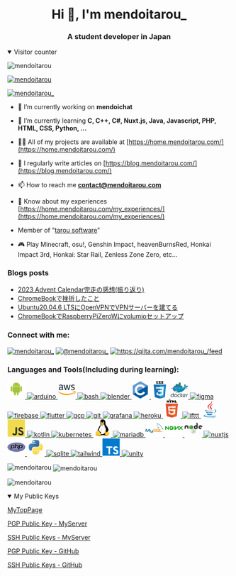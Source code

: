 <h1 align="center">Hi 👋, I'm mendoitarou_</h1>
<h3 align="center">A student developer in Japan</h3>

<details open>
<summary>Visitor counter</summary>

![mendoitarou](https://count.getloli.com/get/@mendoitarou?theme=rule34)

</details>

<p align="left"> <a href="https://github.com/ryo-ma/github-profile-trophy"><img src="https://github-profile-trophy.vercel.app/?username=mendoitarou" alt="mendoitarou" /></a> </p>

<p align="left"> <a href="https://twitter.com/mendoitarou_" target="blank"><img src="https://img.shields.io/twitter/follow/mendoitarou_?logo=twitter&style=for-the-badge" alt="mendoitarou_" /></a> </p>

- 🔭 I’m currently working on **mendoichat**

- 🌱 I’m currently learning **C, C++, C#, Nuxt.js, Java, Javascript, PHP, HTML, CSS, Python, ...**

- 👨‍💻 All of my projects are available at [https://home.mendoitarou.com/](https://home.mendoitarou.com/)

- 📝 I regularly write articles on [https://blog.mendoitarou.com/](https://blog.mendoitarou.com/)

- 📫 How to reach me **contact@mendoitarou.com**

- 📄 Know about my experiences [https://home.mendoitarou.com/my_experiences/](https://home.mendoitarou.com/my_experiences/)

- Member of "[tarou software](https://github.com/tarou-software)"

- 🎮 Play Minecraft, osu!, Genshin Impact, heavenBurnsRed, Honkai Impact 3rd, Honkai: Star Rail, Zenless Zone Zero, etc...

### Blogs posts
<!-- BLOG-POST-LIST:START -->
- [2023 Advent Calendar完走の感想&lpar;振り返り&rpar;](https://qiita.com/mendoitarou_/items/1aaa112ce5c37be9f343)
- [ChromeBookで挫折したこと](https://qiita.com/mendoitarou_/items/0c81b98501b93e39aa42)
- [Ubuntu20.04.6 LTSにOpenVPNでVPNサーバーを建てる](https://qiita.com/mendoitarou_/items/c22d5f5b3b8e36b6087b)
- [ChromeBookでRaspberryPiZeroWにvolumioセットアップ](https://qiita.com/mendoitarou_/items/68600f98c2cd2564417a)
<!-- BLOG-POST-LIST:END -->

<h3 align="left">Connect with me:</h3>
<p align="left">
<a href="https://twitter.com/mendoitarou_" target="blank"><img align="center" src="https://raw.githubusercontent.com/rahuldkjain/github-profile-readme-generator/master/src/images/icons/Social/twitter.svg" alt="mendoitarou_" height="30" width="40" /></a>
<a href="https://www.youtube.com/@mendoitarou_" target="blank"><img align="center" src="https://raw.githubusercontent.com/rahuldkjain/github-profile-readme-generator/master/src/images/icons/Social/youtube.svg" alt="@mendoitarou_" height="30" width="40" /></a>
<a href="https://qiita.com/mendoitarou_/feed" target="blank"><img align="center" src="https://raw.githubusercontent.com/rahuldkjain/github-profile-readme-generator/master/src/images/icons/Social/rss.svg" alt="https://qiita.com/mendoitarou_/feed" height="30" width="40" /></a>
</p>

<h3 align="left">Languages and Tools(Including during learning):</h3>
<p align="left"> <a href="https://developer.android.com" target="_blank" rel="noreferrer"> <img src="https://raw.githubusercontent.com/devicons/devicon/master/icons/android/android-original-wordmark.svg" alt="android" width="40" height="40"/> </a> <a href="https://www.arduino.cc/" target="_blank" rel="noreferrer"> <img src="https://cdn.worldvectorlogo.com/logos/arduino-1.svg" alt="arduino" width="40" height="40"/> </a> <a href="https://aws.amazon.com" target="_blank" rel="noreferrer"> <img src="https://raw.githubusercontent.com/devicons/devicon/master/icons/amazonwebservices/amazonwebservices-original-wordmark.svg" alt="aws" width="40" height="40"/> </a> <a href="https://www.gnu.org/software/bash/" target="_blank" rel="noreferrer"> <img src="https://www.vectorlogo.zone/logos/gnu_bash/gnu_bash-icon.svg" alt="bash" width="40" height="40"/> </a> <a href="https://www.blender.org/" target="_blank" rel="noreferrer"> <img src="https://download.blender.org/branding/community/blender_community_badge_white.svg" alt="blender" width="40" height="40"/> </a> <a href="https://www.cprogramming.com/" target="_blank" rel="noreferrer"> <img src="https://raw.githubusercontent.com/devicons/devicon/master/icons/c/c-original.svg" alt="c" width="40" height="40"/> </a> <a href="https://www.w3schools.com/css/" target="_blank" rel="noreferrer"> <img src="https://raw.githubusercontent.com/devicons/devicon/master/icons/css3/css3-original-wordmark.svg" alt="css3" width="40" height="40"/> </a> <a href="https://www.docker.com/" target="_blank" rel="noreferrer"> <img src="https://raw.githubusercontent.com/devicons/devicon/master/icons/docker/docker-original-wordmark.svg" alt="docker" width="40" height="40"/> </a> <a href="https://www.figma.com/" target="_blank" rel="noreferrer"> <img src="https://www.vectorlogo.zone/logos/figma/figma-icon.svg" alt="figma" width="40" height="40"/> </a> <a href="https://firebase.google.com/" target="_blank" rel="noreferrer"> <img src="https://www.vectorlogo.zone/logos/firebase/firebase-icon.svg" alt="firebase" width="40" height="40"/> </a> <a href="https://flutter.dev" target="_blank" rel="noreferrer"> <img src="https://www.vectorlogo.zone/logos/flutterio/flutterio-icon.svg" alt="flutter" width="40" height="40"/> </a> <a href="https://cloud.google.com" target="_blank" rel="noreferrer"> <img src="https://www.vectorlogo.zone/logos/google_cloud/google_cloud-icon.svg" alt="gcp" width="40" height="40"/> </a> <a href="https://git-scm.com/" target="_blank" rel="noreferrer"> <img src="https://www.vectorlogo.zone/logos/git-scm/git-scm-icon.svg" alt="git" width="40" height="40"/> </a> <a href="https://grafana.com" target="_blank" rel="noreferrer"> <img src="https://www.vectorlogo.zone/logos/grafana/grafana-icon.svg" alt="grafana" width="40" height="40"/> </a> <a href="https://heroku.com" target="_blank" rel="noreferrer"> <img src="https://www.vectorlogo.zone/logos/heroku/heroku-icon.svg" alt="heroku" width="40" height="40"/> </a> <a href="https://www.w3.org/html/" target="_blank" rel="noreferrer"> <img src="https://raw.githubusercontent.com/devicons/devicon/master/icons/html5/html5-original-wordmark.svg" alt="html5" width="40" height="40"/> </a> <a href="https://ifttt.com/" target="_blank" rel="noreferrer"> <img src="https://www.vectorlogo.zone/logos/ifttt/ifttt-ar21.svg" alt="ifttt" width="40" height="40"/> </a> <a href="https://www.java.com" target="_blank" rel="noreferrer"> <img src="https://raw.githubusercontent.com/devicons/devicon/master/icons/java/java-original.svg" alt="java" width="40" height="40"/> </a> <a href="https://developer.mozilla.org/en-US/docs/Web/JavaScript" target="_blank" rel="noreferrer"> <img src="https://raw.githubusercontent.com/devicons/devicon/master/icons/javascript/javascript-original.svg" alt="javascript" width="40" height="40"/> </a> <a href="https://kotlinlang.org" target="_blank" rel="noreferrer"> <img src="https://www.vectorlogo.zone/logos/kotlinlang/kotlinlang-icon.svg" alt="kotlin" width="40" height="40"/> </a> <a href="https://kubernetes.io" target="_blank" rel="noreferrer"> <img src="https://www.vectorlogo.zone/logos/kubernetes/kubernetes-icon.svg" alt="kubernetes" width="40" height="40"/> </a> <a href="https://www.linux.org/" target="_blank" rel="noreferrer"> <img src="https://raw.githubusercontent.com/devicons/devicon/master/icons/linux/linux-original.svg" alt="linux" width="40" height="40"/> </a> <a href="https://mariadb.org/" target="_blank" rel="noreferrer"> <img src="https://www.vectorlogo.zone/logos/mariadb/mariadb-icon.svg" alt="mariadb" width="40" height="40"/> </a> <a href="https://www.mysql.com/" target="_blank" rel="noreferrer"> <img src="https://raw.githubusercontent.com/devicons/devicon/master/icons/mysql/mysql-original-wordmark.svg" alt="mysql" width="40" height="40"/> </a> <a href="https://www.nginx.com" target="_blank" rel="noreferrer"> <img src="https://raw.githubusercontent.com/devicons/devicon/master/icons/nginx/nginx-original.svg" alt="nginx" width="40" height="40"/> </a> <a href="https://nodejs.org" target="_blank" rel="noreferrer"> <img src="https://raw.githubusercontent.com/devicons/devicon/master/icons/nodejs/nodejs-original-wordmark.svg" alt="nodejs" width="40" height="40"/> </a> <a href="https://nuxtjs.org/" target="_blank" rel="noreferrer"> <img src="https://www.vectorlogo.zone/logos/nuxtjs/nuxtjs-icon.svg" alt="nuxtjs" width="40" height="40"/> </a> <a href="https://www.php.net" target="_blank" rel="noreferrer"> <img src="https://raw.githubusercontent.com/devicons/devicon/master/icons/php/php-original.svg" alt="php" width="40" height="40"/> </a> <a href="https://www.python.org" target="_blank" rel="noreferrer"> <img src="https://raw.githubusercontent.com/devicons/devicon/master/icons/python/python-original.svg" alt="python" width="40" height="40"/> </a> <a href="https://www.sqlite.org/" target="_blank" rel="noreferrer"> <img src="https://www.vectorlogo.zone/logos/sqlite/sqlite-icon.svg" alt="sqlite" width="40" height="40"/> </a> <a href="https://tailwindcss.com/" target="_blank" rel="noreferrer"> <img src="https://www.vectorlogo.zone/logos/tailwindcss/tailwindcss-icon.svg" alt="tailwind" width="40" height="40"/> </a> <a href="https://www.typescriptlang.org/" target="_blank" rel="noreferrer"> <img src="https://raw.githubusercontent.com/devicons/devicon/master/icons/typescript/typescript-original.svg" alt="typescript" width="40" height="40"/> </a> <a href="https://unity.com/" target="_blank" rel="noreferrer"> <img src="https://www.vectorlogo.zone/logos/unity3d/unity3d-icon.svg" alt="unity" width="40" height="40"/> </a> </p>

<p><img align="left" src="https://github-readme-stats.vercel.app/api/top-langs?username=mendoitarou&show_icons=true&theme=dark&locale=en&layout=compact" alt="mendoitarou" /></p>

<p>&nbsp;<img align="center" src="https://github-readme-stats.vercel.app/api?username=mendoitarou&show_icons=true&theme=dark&locale=en" alt="mendoitarou" /></p>

<p><img align="center" src="https://github-readme-streak-stats.herokuapp.com/?user=mendoitarou&theme=dark" alt="mendoitarou" /></p>

<details open>
<summary>My Public Keys</summary>
  
  [MyTopPage](https://mendoitarou.com/)
  
  [PGP Public Key - MyServer](https://files.mendoitarou.com/Public/Public_Key/key.pem)
  
  [SSH Public Keys - MyServer](https://files.mendoitarou.com/Public/Public_Key/ssh_public_key.pub)
  
  [PGP Public Key - GitHub](https://github.com/mendoitarou/mendoitarou/blob/main/PGP_Public_Key.pem)
  
  [SSH Public Keys - GitHub](https://github.com/mendoitarou/mendoitarou/blob/main/SSH_Public_Key.pub)
  
</details>
